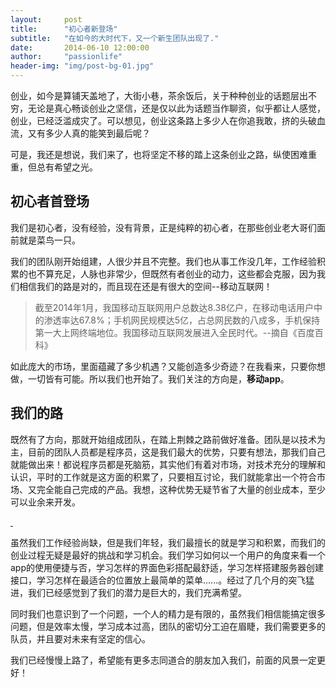 ```yaml
---
layout:     post
title:      "初心者新登场"
subtitle:   "在如今的大时代下，又一个新生团队出现了."
date:       2014-06-10 12:00:00
author:     "passionlife"
header-img: "img/post-bg-01.jpg"
---
```


<p>创业，如今是算铺天盖地了，大街小巷，茶余饭后，关于种种创业的话题层出不穷，无论是真心畅谈创业之坚信，还是仅以此为话题当作聊资，似乎都让人感觉，创业，已经泛滥成灾了。可以想见，创业这条路上多少人在你追我敢，挤的头破血流，又有多少人真的能笑到最后呢？</p>

<p>可是，我还是想说，我们来了，也将坚定不移的踏上这条创业之路，纵使困难重重，但总有希望之光。</p>

<h2 class="section-heading">初心者首登场</h2>

<p>我们是初心者，没有经验，没有背景，正是纯粹的初心者，在那些创业老大哥们面前就是菜鸟一只。</p>

<p>我们的团队刚开始组建，人很少并且不完整。我们也从事工作没几年，工作经验积累的也不算充足，人脉也非常少，但既然有者创业的动力，这些都会克服，因为我们相信我们的路是对的，而且现在还是有很大的空间--移动互联网！</p>

<blockquote>截至2014年1月，我国移动互联网用户总数达8.38亿户，在移动电话用户中的渗透率达67.8%；手机网民规模达5亿，占总网民数的八成多，手机保持第一大上网终端地位。我国移动互联网发展进入全民时代。--摘自《百度百科》</blockquote>

<p>如此庞大的市场，里面蕴藏了多少机遇？又能创造多少奇迹？在我看来，只要你想做，一切皆有可能。所以我们也开始了。我们关注的方向是，<strong>移动app</strong>。</p>

<h2 class="section-heading">我们的路</h2>

<p>既然有了方向，那就开始组成团队，在踏上荆棘之路前做好准备。团队是以技术为主，目前的团队人员都是程序员，这是我们最大的优势，只要有想法，那我们自己就能做出来！都说程序员都是死脑筋，其实他们有着对市场，对技术充分的理解和认识，平时的工作就是这方面的积累了，只要相互讨论，我们就能拿出一个符合市场、又完全能自己完成的产品。我想，这种优势无疑节省了大量的创业成本，至少可以业余来开发。</p>

<a href="#">
    <img class="img-responsive" src="{{ site.baseurl }}/img/post-bg-01-chapter-01.jpg" alt="">
</a>

<a href="#">
	<img class="img-responsive" src="{{ site.baseurl }}/img/xiaoweitianxiafabu/jnw_0.jpg" alt="">
</a>

<p>虽然我们工作经验尚缺，但是我们年轻，我们最擅长的就是学习和积累，而我们的创业过程无疑是最好的挑战和学习机会。我们学习如何以一个用户的角度来看一个app的使用便捷与否，学习怎样的界面色彩搭配最舒适，学习怎样搭建服务器创建接口，学习怎样在最适合的位置放上最简单的菜单......。经过了几个月的突飞猛进，我们已经感觉到了我们的潜力是巨大的，我们充满希望。</p>

<p>同时我们也意识到了一个问题，一个人的精力是有限的，虽然我们相信能搞定很多问题，但是效率太慢，学习成本过高，团队的密切分工迫在眉睫，我们需要更多的队员，并且要对未来有坚定的信心。</p>

<p>我们已经慢慢上路了，希望能有更多志同道合的朋友加入我们，前面的风景一定更好！</p>
